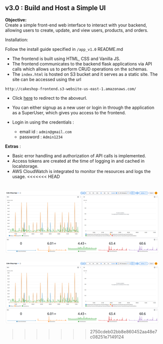 ## v3.0 : Build and Host a Simple UI

**Objective:**  
Create a simple front-end web interface to interact with your backend, allowing users to create, update, and view users, products, and orders.

Installation:

Follow the install guide specified in `/app_v1.0` README.md

- The frontend is built using HTML, CSS and Vanilla JS.
- The frontend communicates to the backend flask applications via API calls which allows us to perform CRUD operations on the schemas.
- The `index.html` is hosted on S3 bucket and it serves as a static site. The site can be accessed using the url 

```
http://cakeshop-frontend.s3-website-us-east-1.amazonaws.com/
```
- Click [here](http://cakeshop-frontend.s3-website-us-east-1.amazonaws.com/) to redirect to the aboveurl.

- You can either signup as a new user or login in through the application as a SuperUser, which gives you access to the frontend.

- Login in using the credentials :   
    - email id : `admin@gmail.com`  
    - password : `Admin1234`

**Extras** : 
  
- Basic error handling and authorization of API calls is implemented.
- Access tokens are created at the time of logging in and cached in localstorage.
- AWS CloudWatch is integrated to monitor the resources and logs the usage.
<<<<<<< HEAD
  
![1](../assets/7.png)
=======

![1](../assets/7.png)
>>>>>>> 2750cdeb02bb8e860452aa48e7c08251e7149124
